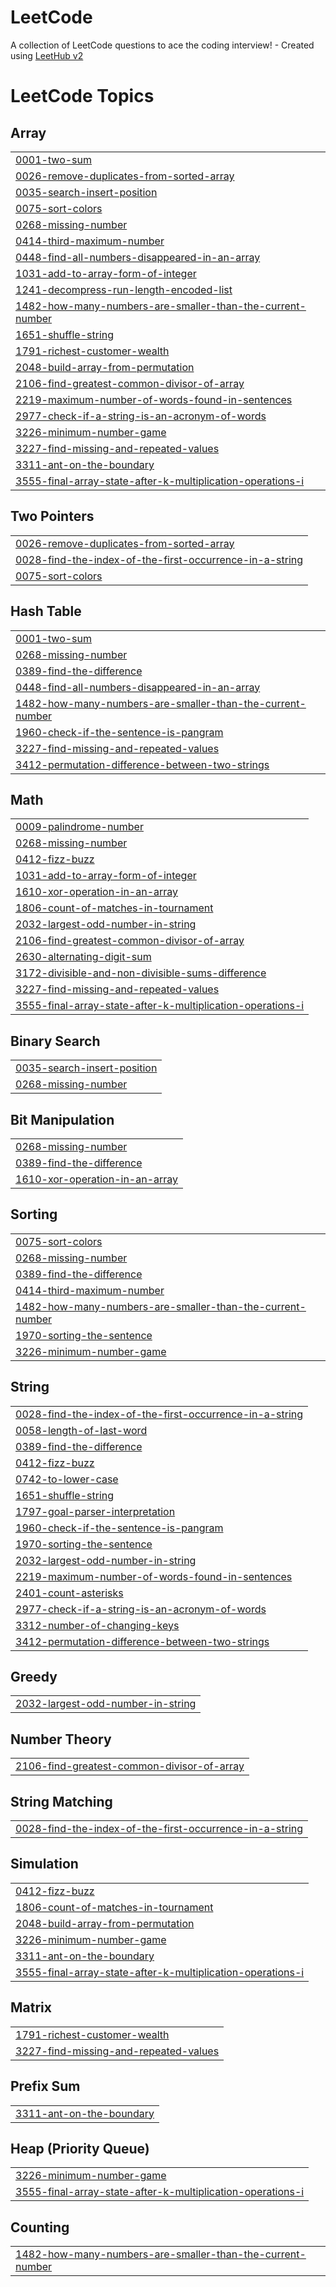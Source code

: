 # LeetCode
A collection of LeetCode questions to ace the coding interview! - Created using [LeetHub v2](https://github.com/arunbhardwaj/LeetHub-2.0)

<!---LeetCode Topics Start-->
# LeetCode Topics
## Array
|  |
| ------- |
| [0001-two-sum](https://github.com/salmanfaris22/LeetCode/tree/master/0001-two-sum) |
| [0026-remove-duplicates-from-sorted-array](https://github.com/salmanfaris22/LeetCode/tree/master/0026-remove-duplicates-from-sorted-array) |
| [0035-search-insert-position](https://github.com/salmanfaris22/LeetCode/tree/master/0035-search-insert-position) |
| [0075-sort-colors](https://github.com/salmanfaris22/LeetCode/tree/master/0075-sort-colors) |
| [0268-missing-number](https://github.com/salmanfaris22/LeetCode/tree/master/0268-missing-number) |
| [0414-third-maximum-number](https://github.com/salmanfaris22/LeetCode/tree/master/0414-third-maximum-number) |
| [0448-find-all-numbers-disappeared-in-an-array](https://github.com/salmanfaris22/LeetCode/tree/master/0448-find-all-numbers-disappeared-in-an-array) |
| [1031-add-to-array-form-of-integer](https://github.com/salmanfaris22/LeetCode/tree/master/1031-add-to-array-form-of-integer) |
| [1241-decompress-run-length-encoded-list](https://github.com/salmanfaris22/LeetCode/tree/master/1241-decompress-run-length-encoded-list) |
| [1482-how-many-numbers-are-smaller-than-the-current-number](https://github.com/salmanfaris22/LeetCode/tree/master/1482-how-many-numbers-are-smaller-than-the-current-number) |
| [1651-shuffle-string](https://github.com/salmanfaris22/LeetCode/tree/master/1651-shuffle-string) |
| [1791-richest-customer-wealth](https://github.com/salmanfaris22/LeetCode/tree/master/1791-richest-customer-wealth) |
| [2048-build-array-from-permutation](https://github.com/salmanfaris22/LeetCode/tree/master/2048-build-array-from-permutation) |
| [2106-find-greatest-common-divisor-of-array](https://github.com/salmanfaris22/LeetCode/tree/master/2106-find-greatest-common-divisor-of-array) |
| [2219-maximum-number-of-words-found-in-sentences](https://github.com/salmanfaris22/LeetCode/tree/master/2219-maximum-number-of-words-found-in-sentences) |
| [2977-check-if-a-string-is-an-acronym-of-words](https://github.com/salmanfaris22/LeetCode/tree/master/2977-check-if-a-string-is-an-acronym-of-words) |
| [3226-minimum-number-game](https://github.com/salmanfaris22/LeetCode/tree/master/3226-minimum-number-game) |
| [3227-find-missing-and-repeated-values](https://github.com/salmanfaris22/LeetCode/tree/master/3227-find-missing-and-repeated-values) |
| [3311-ant-on-the-boundary](https://github.com/salmanfaris22/LeetCode/tree/master/3311-ant-on-the-boundary) |
| [3555-final-array-state-after-k-multiplication-operations-i](https://github.com/salmanfaris22/LeetCode/tree/master/3555-final-array-state-after-k-multiplication-operations-i) |
## Two Pointers
|  |
| ------- |
| [0026-remove-duplicates-from-sorted-array](https://github.com/salmanfaris22/LeetCode/tree/master/0026-remove-duplicates-from-sorted-array) |
| [0028-find-the-index-of-the-first-occurrence-in-a-string](https://github.com/salmanfaris22/LeetCode/tree/master/0028-find-the-index-of-the-first-occurrence-in-a-string) |
| [0075-sort-colors](https://github.com/salmanfaris22/LeetCode/tree/master/0075-sort-colors) |
## Hash Table
|  |
| ------- |
| [0001-two-sum](https://github.com/salmanfaris22/LeetCode/tree/master/0001-two-sum) |
| [0268-missing-number](https://github.com/salmanfaris22/LeetCode/tree/master/0268-missing-number) |
| [0389-find-the-difference](https://github.com/salmanfaris22/LeetCode/tree/master/0389-find-the-difference) |
| [0448-find-all-numbers-disappeared-in-an-array](https://github.com/salmanfaris22/LeetCode/tree/master/0448-find-all-numbers-disappeared-in-an-array) |
| [1482-how-many-numbers-are-smaller-than-the-current-number](https://github.com/salmanfaris22/LeetCode/tree/master/1482-how-many-numbers-are-smaller-than-the-current-number) |
| [1960-check-if-the-sentence-is-pangram](https://github.com/salmanfaris22/LeetCode/tree/master/1960-check-if-the-sentence-is-pangram) |
| [3227-find-missing-and-repeated-values](https://github.com/salmanfaris22/LeetCode/tree/master/3227-find-missing-and-repeated-values) |
| [3412-permutation-difference-between-two-strings](https://github.com/salmanfaris22/LeetCode/tree/master/3412-permutation-difference-between-two-strings) |
## Math
|  |
| ------- |
| [0009-palindrome-number](https://github.com/salmanfaris22/LeetCode/tree/master/0009-palindrome-number) |
| [0268-missing-number](https://github.com/salmanfaris22/LeetCode/tree/master/0268-missing-number) |
| [0412-fizz-buzz](https://github.com/salmanfaris22/LeetCode/tree/master/0412-fizz-buzz) |
| [1031-add-to-array-form-of-integer](https://github.com/salmanfaris22/LeetCode/tree/master/1031-add-to-array-form-of-integer) |
| [1610-xor-operation-in-an-array](https://github.com/salmanfaris22/LeetCode/tree/master/1610-xor-operation-in-an-array) |
| [1806-count-of-matches-in-tournament](https://github.com/salmanfaris22/LeetCode/tree/master/1806-count-of-matches-in-tournament) |
| [2032-largest-odd-number-in-string](https://github.com/salmanfaris22/LeetCode/tree/master/2032-largest-odd-number-in-string) |
| [2106-find-greatest-common-divisor-of-array](https://github.com/salmanfaris22/LeetCode/tree/master/2106-find-greatest-common-divisor-of-array) |
| [2630-alternating-digit-sum](https://github.com/salmanfaris22/LeetCode/tree/master/2630-alternating-digit-sum) |
| [3172-divisible-and-non-divisible-sums-difference](https://github.com/salmanfaris22/LeetCode/tree/master/3172-divisible-and-non-divisible-sums-difference) |
| [3227-find-missing-and-repeated-values](https://github.com/salmanfaris22/LeetCode/tree/master/3227-find-missing-and-repeated-values) |
| [3555-final-array-state-after-k-multiplication-operations-i](https://github.com/salmanfaris22/LeetCode/tree/master/3555-final-array-state-after-k-multiplication-operations-i) |
## Binary Search
|  |
| ------- |
| [0035-search-insert-position](https://github.com/salmanfaris22/LeetCode/tree/master/0035-search-insert-position) |
| [0268-missing-number](https://github.com/salmanfaris22/LeetCode/tree/master/0268-missing-number) |
## Bit Manipulation
|  |
| ------- |
| [0268-missing-number](https://github.com/salmanfaris22/LeetCode/tree/master/0268-missing-number) |
| [0389-find-the-difference](https://github.com/salmanfaris22/LeetCode/tree/master/0389-find-the-difference) |
| [1610-xor-operation-in-an-array](https://github.com/salmanfaris22/LeetCode/tree/master/1610-xor-operation-in-an-array) |
## Sorting
|  |
| ------- |
| [0075-sort-colors](https://github.com/salmanfaris22/LeetCode/tree/master/0075-sort-colors) |
| [0268-missing-number](https://github.com/salmanfaris22/LeetCode/tree/master/0268-missing-number) |
| [0389-find-the-difference](https://github.com/salmanfaris22/LeetCode/tree/master/0389-find-the-difference) |
| [0414-third-maximum-number](https://github.com/salmanfaris22/LeetCode/tree/master/0414-third-maximum-number) |
| [1482-how-many-numbers-are-smaller-than-the-current-number](https://github.com/salmanfaris22/LeetCode/tree/master/1482-how-many-numbers-are-smaller-than-the-current-number) |
| [1970-sorting-the-sentence](https://github.com/salmanfaris22/LeetCode/tree/master/1970-sorting-the-sentence) |
| [3226-minimum-number-game](https://github.com/salmanfaris22/LeetCode/tree/master/3226-minimum-number-game) |
## String
|  |
| ------- |
| [0028-find-the-index-of-the-first-occurrence-in-a-string](https://github.com/salmanfaris22/LeetCode/tree/master/0028-find-the-index-of-the-first-occurrence-in-a-string) |
| [0058-length-of-last-word](https://github.com/salmanfaris22/LeetCode/tree/master/0058-length-of-last-word) |
| [0389-find-the-difference](https://github.com/salmanfaris22/LeetCode/tree/master/0389-find-the-difference) |
| [0412-fizz-buzz](https://github.com/salmanfaris22/LeetCode/tree/master/0412-fizz-buzz) |
| [0742-to-lower-case](https://github.com/salmanfaris22/LeetCode/tree/master/0742-to-lower-case) |
| [1651-shuffle-string](https://github.com/salmanfaris22/LeetCode/tree/master/1651-shuffle-string) |
| [1797-goal-parser-interpretation](https://github.com/salmanfaris22/LeetCode/tree/master/1797-goal-parser-interpretation) |
| [1960-check-if-the-sentence-is-pangram](https://github.com/salmanfaris22/LeetCode/tree/master/1960-check-if-the-sentence-is-pangram) |
| [1970-sorting-the-sentence](https://github.com/salmanfaris22/LeetCode/tree/master/1970-sorting-the-sentence) |
| [2032-largest-odd-number-in-string](https://github.com/salmanfaris22/LeetCode/tree/master/2032-largest-odd-number-in-string) |
| [2219-maximum-number-of-words-found-in-sentences](https://github.com/salmanfaris22/LeetCode/tree/master/2219-maximum-number-of-words-found-in-sentences) |
| [2401-count-asterisks](https://github.com/salmanfaris22/LeetCode/tree/master/2401-count-asterisks) |
| [2977-check-if-a-string-is-an-acronym-of-words](https://github.com/salmanfaris22/LeetCode/tree/master/2977-check-if-a-string-is-an-acronym-of-words) |
| [3312-number-of-changing-keys](https://github.com/salmanfaris22/LeetCode/tree/master/3312-number-of-changing-keys) |
| [3412-permutation-difference-between-two-strings](https://github.com/salmanfaris22/LeetCode/tree/master/3412-permutation-difference-between-two-strings) |
## Greedy
|  |
| ------- |
| [2032-largest-odd-number-in-string](https://github.com/salmanfaris22/LeetCode/tree/master/2032-largest-odd-number-in-string) |
## Number Theory
|  |
| ------- |
| [2106-find-greatest-common-divisor-of-array](https://github.com/salmanfaris22/LeetCode/tree/master/2106-find-greatest-common-divisor-of-array) |
## String Matching
|  |
| ------- |
| [0028-find-the-index-of-the-first-occurrence-in-a-string](https://github.com/salmanfaris22/LeetCode/tree/master/0028-find-the-index-of-the-first-occurrence-in-a-string) |
## Simulation
|  |
| ------- |
| [0412-fizz-buzz](https://github.com/salmanfaris22/LeetCode/tree/master/0412-fizz-buzz) |
| [1806-count-of-matches-in-tournament](https://github.com/salmanfaris22/LeetCode/tree/master/1806-count-of-matches-in-tournament) |
| [2048-build-array-from-permutation](https://github.com/salmanfaris22/LeetCode/tree/master/2048-build-array-from-permutation) |
| [3226-minimum-number-game](https://github.com/salmanfaris22/LeetCode/tree/master/3226-minimum-number-game) |
| [3311-ant-on-the-boundary](https://github.com/salmanfaris22/LeetCode/tree/master/3311-ant-on-the-boundary) |
| [3555-final-array-state-after-k-multiplication-operations-i](https://github.com/salmanfaris22/LeetCode/tree/master/3555-final-array-state-after-k-multiplication-operations-i) |
## Matrix
|  |
| ------- |
| [1791-richest-customer-wealth](https://github.com/salmanfaris22/LeetCode/tree/master/1791-richest-customer-wealth) |
| [3227-find-missing-and-repeated-values](https://github.com/salmanfaris22/LeetCode/tree/master/3227-find-missing-and-repeated-values) |
## Prefix Sum
|  |
| ------- |
| [3311-ant-on-the-boundary](https://github.com/salmanfaris22/LeetCode/tree/master/3311-ant-on-the-boundary) |
## Heap (Priority Queue)
|  |
| ------- |
| [3226-minimum-number-game](https://github.com/salmanfaris22/LeetCode/tree/master/3226-minimum-number-game) |
| [3555-final-array-state-after-k-multiplication-operations-i](https://github.com/salmanfaris22/LeetCode/tree/master/3555-final-array-state-after-k-multiplication-operations-i) |
## Counting
|  |
| ------- |
| [1482-how-many-numbers-are-smaller-than-the-current-number](https://github.com/salmanfaris22/LeetCode/tree/master/1482-how-many-numbers-are-smaller-than-the-current-number) |
<!---LeetCode Topics End-->